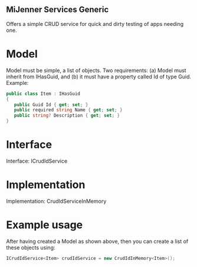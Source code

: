 ## MiJenner Services Generic 
Offers a simple CRUD service for quick and dirty testing of apps needing one. 

# Model 
Model must be simple, a list of objects. Two requirements: (a) Model must inherit from IHasGuid, and (b) it must have a property called Id of type Guid. Example: 

```cs
public class Item : IHasGuid 
{
   public Guid Id { get; set; }
   public required string Name { get; set; }
   public string? Description { get; set; }
}
```

# Interface
Interface: ICrudIdService 

# Implementation 
Implementation: CrudIdServiceInMemory 

# Example usage 
After having created a Model as shown above, then you can create a list of these objects using: 

```cs
ICrudIdService<Item> crudIdService = new CrudIdInMemory<Item>();
```
